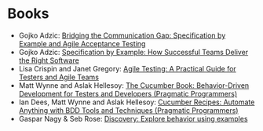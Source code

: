 # Books

- Gojko Adzic: [Bridging the Communication Gap: Specification by Example and Agile Acceptance Testing](http://www.amazon.com/gp/product/0955683610/ref=as_li_tf_tl?ie=UTF8&camp=1789&creative=9325&creativeASIN=0955683610&linkCode=as2&tag=tech02d9-20)
- Gojko Adzic: [Specification by Example: How Successful Teams Deliver the Right Software](http://www.amazon.com/gp/product/1617290084/ref=as_li_tf_tl?ie=UTF8&camp=1789&creative=9325&creativeASIN=1617290084&linkCode=as2&tag=tech02d9-20)
- Lisa Crispin and Janet Gregory: [Agile Testing: A Practical Guide for Testers and Agile Teams](http://www.amazon.com/gp/product/0321534468/ref=as_li_tf_tl?ie=UTF8&camp=1789&creative=9325&creativeASIN=0321534468&linkCode=as2&tag=tech02d9-20)
- Matt Wynne and Aslak Hellesoy: [The Cucumber Book: Behavior-Driven Development for Testers and Developers (Pragmatic Programmers)](http://www.amazon.com/gp/product/1934356808/ref=as_li_tf_tl?ie=UTF8&camp=1789&creative=9325&creativeASIN=1934356808&linkCode=as2&tag=tech02d9-20)
- Ian Dees, Matt Wynne and Aslak Hellesoy: [Cucumber Recipes: Automate Anything with BDD Tools and Techniques (Pragmatic Programmers)](http://www.amazon.com/gp/product/1937785017/ref=as_li_tf_tl?ie=UTF8&camp=1789&creative=9325&creativeASIN=1937785017&linkCode=as2&tag=tech02d9-20)
- Gaspar Nagy & Seb Rose: [Discovery: Explore behavior using examples](http://bddbooks.com/)
